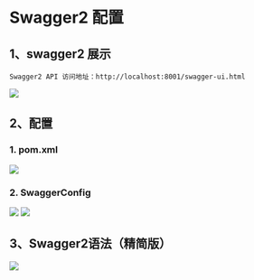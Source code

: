 # Swagger2 配置

## 1、swagger2 展示
	Swagger2 API 访问地址：http://localhost:8001/swagger-ui.html

![](http://ww1.sinaimg.cn/large/005PjuVtgy1fqs75tdl26j31hc0sw0u7.jpg)

## 2、配置

### 1. pom.xml
![](http://ww1.sinaimg.cn/large/005PjuVtgy1fqs70tn9m6j30fw06hmx5.jpg)

### 2. SwaggerConfig
![](http://ww1.sinaimg.cn/large/005PjuVtgy1fqrchlhny8j30rs0jndgb.jpg)
![](http://ww1.sinaimg.cn/large/005PjuVtgy1fqrci6pkirj30yh0f9mxj.jpg)

## 3、Swagger2语法（精简版）
![](http://ww1.sinaimg.cn/large/005PjuVtgy1fqs71lvyizj30oq06d74c.jpg)